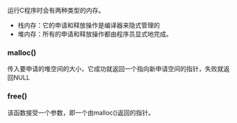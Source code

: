 运行C程序时会有两种类型的内存。
- 栈内存：它的申请和释放操作是编译器来隐式管理的
- 堆内存：所有的申请和释放操作都由程序员显式地完成。

### malloc()
传入要申请的堆空间的大小，它成功就返回一个指向新申请空间的指针，失败就返回NULL
### free()
该函数接受一个参数，即一个由malloc()返回的指针。

